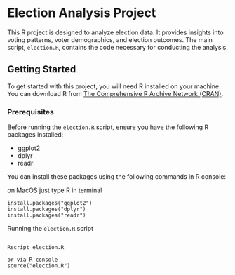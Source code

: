 # Election Analysis Project

This R project is designed to analyze election data. It provides insights into voting patterns, voter demographics, and election outcomes. The main script, `election.R`, contains the code necessary for conducting the analysis.

## Getting Started

To get started with this project, you will need R installed on your machine. You can download R from [The Comprehensive R Archive Network (CRAN)](https://cran.r-project.org/).

### Prerequisites

Before running the `election.R` script, ensure you have the following R packages installed:

- ggplot2
- dplyr
- readr

You can install these packages using the following commands in R console:

on MacOS just type R in terminal
```
install.packages("ggplot2")
install.packages("dplyr")
install.packages("readr")
```

Running the `election.R` script
````

Rscript election.R

or via R console
source("election.R")

````